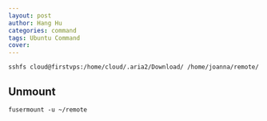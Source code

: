 ```yaml
---
layout: post
author: Hang Hu
categories: command
tags: Ubuntu Command 
cover: 
---
```


```
sshfs cloud@firstvps:/home/cloud/.aria2/Download/ /home/joanna/remote/
```


## Unmount


```
fusermount -u ~/remote
```
